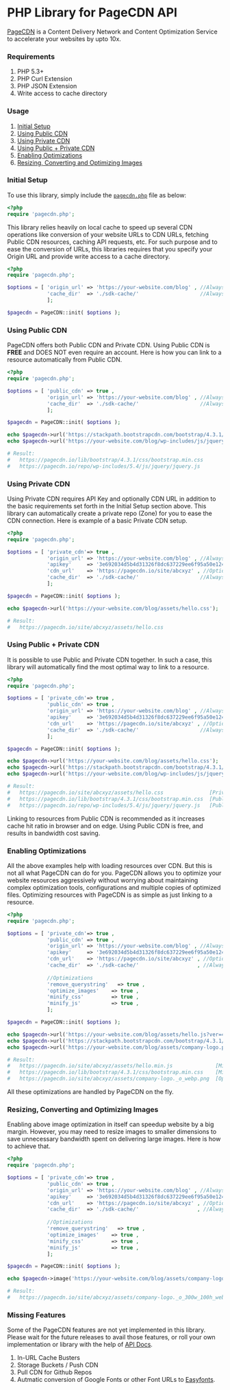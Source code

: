 PHP Library for PageCDN API
=======================

[PageCDN](https://pagecdn.com) is a Content Delivery Network and Content Optimization Service to accelerate your websites by upto 10x.

### Requirements
1. PHP 5.3+
2. PHP Curl Extension
3. PHP JSON Extension
4. Write access to cache directory

### Usage
1. [Initial Setup](#initial-setup)
2. [Using Public CDN](#using-public-cdn)
3. [Using Private CDN](#using-private-cdn)
4. [Using Public + Private CDN](#using-public--private-cdn)
5. [Enabling Optimizations](#enabling-optimizations)
6. [Resizing, Converting and Optimizing Images](#resizing-converting-and-optimizing-images)

### Initial Setup

To use this library, simply include the [`pagecdn.php`](/src/pagecdn.php) file as below:
```php
<?php
require 'pagecdn.php';
```

This library relies heavily on local cache to speed up several CDN operations like conversion of your website URLs to CDN URLs, fetching Public CDN resources, caching API requests, etc.
For such purpose and to ease the conversion of URLs, this libraries requires that you specify your Origin URL and provide write access to a cache directory.
```php
<?php
require 'pagecdn.php';

$options = [ 'origin_url' => 'https://your-website.com/blog' , //Always Required
             'cache_dir'  => './sdk-cache/'                    //Always required
             ];

$pagecdn = PageCDN::init( $options );
```

### Using Public CDN
PageCDN offers both Public CDN and Private CDN. Using Public CDN is **FREE** and DOES NOT even require an account. Here is how you can link to a resource automatically from Public CDN.
```php
<?php
require 'pagecdn.php';

$options = [ 'public_cdn' => true ,
             'origin_url' => 'https://your-website.com/blog' , //Always Required
             'cache_dir'  => './sdk-cache/'                    //Always required
             ];

$pagecdn = PageCDN::init( $options );

echo $pagecdn->url('https://stackpath.bootstrapcdn.com/bootstrap/4.3.1/css/bootstrap.css?ver=4.3.1');
echo $pagecdn->url('https://your-website.com/blog/wp-includes/js/jquery/jquery.js');

# Result:
#   https://pagecdn.io/lib/bootstrap/4.3.1/css/bootstrap.min.css
#   https://pagecdn.io/repo/wp-includes/5.4/js/jquery/jquery.js
```

### Using Private CDN
Using Private CDN requires API Key and optionally CDN URL in addition to the basic requirements set forth in the Initial Setup section above. This library can automatically create a private repo (Zone) for you to ease the CDN connection. Here is example of a basic Private CDN setup.
```php
<?php
require 'pagecdn.php';

$options = [ 'private_cdn'=> true ,
             'origin_url' => 'https://your-website.com/blog' , //Always Required
             'apikey'     => '3e692034d5b4d31326f8dc637229ee6f95a50e1242394420f07a8597934c0cc0' , //Required for Private CDN
             'cdn_url'    => 'https://pagecdn.io/site/abcxyz' , //Optional. Library can automatically find or create a CDN_URL for you
             'cache_dir'  => './sdk-cache/'                    //Always required
             ];

$pagecdn = PageCDN::init( $options );

echo $pagecdn->url('https://your-website.com/blog/assets/hello.css');

# Result:
#   https://pagecdn.io/site/abcxyz/assets/hello.css
```

### Using Public + Private CDN
It is possible to use Public and Private CDN together. In such a case, this library will automatically find the most optimal way to link to a resource.
```php
<?php
require 'pagecdn.php';

$options = [ 'private_cdn'=> true ,
             'public_cdn' => true ,
             'origin_url' => 'https://your-website.com/blog' , //Always Required
             'apikey'     => '3e692034d5b4d31326f8dc637229ee6f95a50e1242394420f07a8597934c0cc0' , //Required for Private CDN
             'cdn_url'    => 'https://pagecdn.io/site/abcxyz' , //Optional. Library can automatically find or create a CDN_URL for you
             'cache_dir'  => './sdk-cache/'                    //Always required
             ];

$pagecdn = PageCDN::init( $options );

echo $pagecdn->url('https://your-website.com/blog/assets/hello.css');
echo $pagecdn->url('https://stackpath.bootstrapcdn.com/bootstrap/4.3.1/css/bootstrap.css?ver=4.3.1');
echo $pagecdn->url('https://your-website.com/blog/wp-includes/js/jquery/jquery.js');

# Result:
#   https://pagecdn.io/site/abcxyz/assets/hello.css               [Private CDN]
#   https://pagecdn.io/lib/bootstrap/4.3.1/css/bootstrap.min.css  [Public CDN]
#   https://pagecdn.io/repo/wp-includes/5.4/js/jquery/jquery.js   [Public CDN]
```
Linking to resources from Public CDN is recommended as it increases cache hit ratio in browser and on edge. Using Public CDN is free, and results in bandwidth cost saving.

### Enabling Optimizations
All the above examples help with loading resources over CDN. But this is not all what PageCDN can do for you. PageCDN allows you to optimize your website resources aggressively without worrying about maintaining complex optimization tools, configurations and multiple copies of optimized files.
Optimizing resources with PageCDN is as simple as just linking to a resource.
```php
<?php
require 'pagecdn.php';

$options = [ 'private_cdn'=> true ,
             'public_cdn' => true ,
             'origin_url' => 'https://your-website.com/blog' , //Always Required
             'apikey'     => '3e692034d5b4d31326f8dc637229ee6f95a50e1242394420f07a8597934c0cc0' , //Required for Private CDN
             'cdn_url'    => 'https://pagecdn.io/site/abcxyz' , //Optional. Library can automatically find or create a CDN_URL for you
             'cache_dir'  => './sdk-cache/'                   , //Always required
             
             //Optimizations
             'remove_querystring'	=> true ,
             'optimize_images'    => true ,
             'minify_css'         => true ,
             'minify_js'          => true ,
             ];

$pagecdn = PageCDN::init( $options );

echo $pagecdn->url('https://your-website.com/blog/assets/hello.js?ver=4.2.1');
echo $pagecdn->url('https://stackpath.bootstrapcdn.com/bootstrap/4.3.1/css/bootstrap.css?ver=4.3.1');
echo $pagecdn->url('https://your-website.com/blog/assets/company-logo.png');

# Result:
#   https://pagecdn.io/site/abcxyz/assets/hello.min.js              [Minified JS on Private CDN, Removed Querystring]
#   https://pagecdn.io/lib/bootstrap/4.3.1/css/bootstrap.min.css    [Minified CSS on Public CDN]
#   https://pagecdn.io/site/abcxyz/assets/company-logo._o_webp.png  [Optimized and Converted to WebP if browser supports for WebP is available]
```
All these optimizations are handled by PageCDN on the fly.

### Resizing, Converting and Optimizing Images
Enabling above image optimization in itself can speedup website by a big margin. However, you may need to resize images to smaller dimensions to save unnecessary bandwidth spent on delivering large images. Here is how to achieve that.
```php
<?php
require 'pagecdn.php';

$options = [ 'private_cdn'=> true ,
             'public_cdn' => true ,
             'origin_url' => 'https://your-website.com/blog' , //Always Required
             'apikey'     => '3e692034d5b4d31326f8dc637229ee6f95a50e1242394420f07a8597934c0cc0' , //Required for Private CDN
             'cdn_url'    => 'https://pagecdn.io/site/abcxyz' , //Optional. Library can automatically find or create a CDN_URL for you
             'cache_dir'  => './sdk-cache/'                   , //Always required
             
             //Optimizations
             'remove_querystring'	=> true ,
             'optimize_images'    => true ,
             'minify_css'         => true ,
             'minify_js'          => true ,
             ];

$pagecdn = PageCDN::init( $options );

echo $pagecdn->image('https://your-website.com/blog/assets/company-logo.png',['width'=>300,'height'=>100]);

# Result:
#   https://pagecdn.io/site/abcxyz/assets/company-logo._o_300w_100h_webp.png
```

### Missing Features
Some of the PageCDN features are not yet implemented in this library. Please wait for the future releases to avail those features, or roll your own implementation or library with the help of [API Docs](https://pagecdn.com/docs).
1. In-URL Cache Busters
2. Storage Buckets / Push CDN
3. Pull CDN for Github Repos
4. Autmatic conversion of Google Fonts or other Font URLs to [Easyfonts](https://pagecdn.com/lib/easyfonts).
